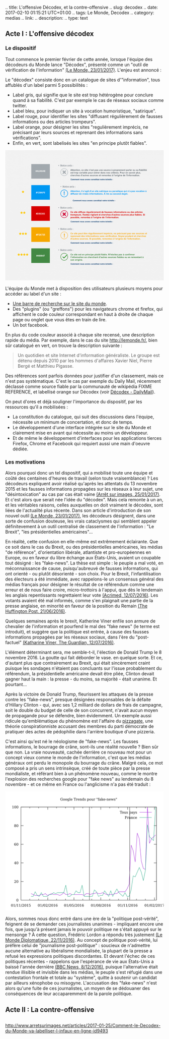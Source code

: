 .. title: L'offensive Décodex, et la contre-offensive
.. slug: decodex
.. date: 2017-02-10 01:15:21 UTC+01:00
.. tags: Le Monde, Decodex
.. category: medias
.. link: 
.. description: 
.. type: text

## Acte I : L'offensive décodex

### Le dispositif

Tout commence le premier février de cette année, lorsque l'équipe des décodeurs du Monde lance "Décodex", présenté comme un "outil de vérification de l'information" [(Le Monde, 23/01/2017)](http://www.lemonde.fr/les-decodeurs/article/2017/01/23/le-decodex-un-premier-premier-pas-vers-la-verification-de-masse-de-l-information_5067709_4355770.html). L'enjeu est annoncé :

Le "décodex" consiste donc en un catalogue de sites d'"information", tous affublés d'un label parmi 5 possibilités :

 * Label gris, qui signifie que le site est trop hétérogène pour conclure quand à sa fiabilité. C'est par exemple le cas de réseaux sociaux comme twitter.
 * Label bleu, pour indiquer un site à vocation humoristique, "satirique".
 * Label rouge, pour identifier les sites "diffusant régulièrement de fausses informations ou des articles trompeurs".
 * Label orange, pour désigner les sites "regulièrement imprécis, ne précisant par leurs sources et reprenant des informations sans vérifications".
 * Enfin, en vert, sont labelisés les sites "en principe plutôt fiables".

![code couleurs décodex](/decodex/code_couleurs.png)

L'équipe du Monde met à disposition des utilisateurs plusieurs moyens pour accéder au label d'un site :
 * [Une barre de recherche sur le site du monde](http://www.lemonde.fr/verification/).
 * Des "plugins" (ou "greffons") pour les navigateurs chrome et firefox, qui affichent le code couleur correspondant en haut à droite de chaque page ou onglet que vous êtes en train de lire.
 * Un bot facebook.

En plus du code couleur associé à chaque site recensé, une description rapide du média. Par exemple, dans le cas du site http://lemonde.fr/, bien sûr catalogué en vert, on trouve la description suivante :
> Un quotidien et site Internet d'information généraliste. Le groupe est détenu depuis 2010 par les hommes d'affaires Xavier Niel, Pierre Bergé et Matthieu Pigasse.

Des références sont parfois données pour justifier d'un classement, mais ce n'est pas systématique. C'est le cas par exemple du Daily Mail, récemment déclassé comme source fiable par la communauté de wikipédia FIXME REFERENCE, et labellisé orange sur Décodex (voir [Décodex - DailyMail](/decodex/dailymail.png)).

On peut d'ores et déjà souligner l'importance du dispositif, par les ressources qu'il a mobilisées :
 * La constitution du catalogue, qui suit des discussions dans l'équipe, nécessite un minimum de concertation, et donc de temps.
 * Le développement d'une interface intégrée sur le site du Monde et clairement mise en avant qui nécessite au moins un développeur.
 * Et de même le développement d'interfaces pour les applications tierces Firefox, Chrome et Facebook qui requiert aussi une main d'oeuvre dédiée.

### Les motivations

Alors pourquoi donc un tel dispositif, qui a mobilisé toute une équipe et coûté des centaines d'heures de travail (selon toute vraisemblance) ? Les décodeurs expliquent avoir réalisé qu'après les attentats du 13 novembre 2015 et les fausses informations propagées sur les réseaux à leur sujet, une "désintoxication" au cas par cas était vaine [(Arrêt sur images, 25/01/2017)](http://www.arretsurimages.net/articles/2017-01-25/Comment-le-Decodex-du-Monde-va-labelliser-l-infaux-en-ligne-id9493). Et c'est alors que serait née l'idée du "décodex". Mais cela remonte à un an, et les véritables raisons, celles auxquelles on doit vraiment le décodex, sont liées de l'actualité plus récente. Dans son article d'introduction de son nouvel outil [(Le Monde, 23/01/2017)](http://www.lemonde.fr/les-decodeurs/article/2017/01/23/le-decodex-un-premier-premier-pas-vers-la-verification-de-masse-de-l-information_5067709_4355770.html), les décodeurs désignent, dans une sorte de confusion douteuse, les vrais cataclysmes qui semblent appeler définitevement à un outil centralisé de classement de l'information : "Le Brexit", "les présidentielles américaines"...

En réalité, cette confusion en elle-même est extrêmement éclairante. Que ce soit dans le cas du Brexit, ou des présidentielles américaines, les médias "de référence", d'orientation libérale, atlantiste et pro-européennes en Europe, ou en faveur du libre échange aux États-Unis, avaient un coupable tout désigné : les "fake-news". La thèse est simple : le peuple a mal voté, en méconnaissance de cause, puisqu'aubreuvé de fausses informations, qui ont orienté - ou plutôt désorienté - son choix. Pour le Brexit, l'infantilisation des électeurs a été immédiate, avec rappelons-le un consensus général des médias français pour désigner le résultat de ce référendum comme une erreur et de nous faire croire, micro-trottoirs à l'appui, que dès le lendemain les anglais repentissants regrettaient leur vote [(Acrimed, 12/07/2016)](http://www.acrimed.org/Le-meilleur-du-pire-de-la-couverture-mediatique). Les votants avaient été mal informés, comme s'en plaignait une partie de la presse anglaise, en minorité en faveur de la position du Remain [(The Huffington Post, 21/06/2016)](http://www.huffingtonpost.co.uk/entry/which-newspapers-support-brexit_uk_5768fad2e4b0a4f99adc6525).

Quelques semaines après le brexit, Katherine Viner enfile son armure de chevalier de l'information et pourfend le mal des "fake news" (le terme est introduit), et suggère que la politique est entrée, à cause des fausses informations propagées par les réseaux sociaux, dans l'ère du "post-factuel" [(Katharine Viner, The Guardian, 12/07/2016)](https://www.theguardian.com/media/2016/jul/12/how-technology-disrupted-the-truth). 

L'élément déterminant sera, me semble-t-il, l'élection de Donald Trump le 8 novembre 2016. La goutte qui fait déborder le vase. en quelque sorte. Et ce, d'autant plus que contrairement au Brexit, qui était sincèrement craint puisque les sondages n'étaient pas concluants sur l'issue probablement du référendum, la présidentielle américaine devait être pliée, Clinton devait gagner haut la main : la presse - du moins, sa majorité - était unanime. Et pourtant... 

Après la victoire de Donald Trump, fleurissent les attaques de la presse contre les "fake-news", presque désignées responsables de la défaite d'Hillary Clinton - qui, avec ses 1,2 milliard de dollars de frais de campagne, soit le double du budget de celle de son concurrent, n'avait aucun moyen de propagande pour se défendre, bien évidemment. Un exemple aussi ridicule qu'emblématique du phénomène est l'affaire du [pizzagate](https://en.wikipedia.org/wiki/Pizzagate_conspiracy_theory), une théorie conspirationniste accusant des membres du parti démocrate de pratiquer des actes de pédophilie dans l'arrière boutique d'une pizzeria.

C'est ainsi qu'est né le néologisme de "fake-news". Les fausses informations, le bourrage de crâne, sont-ils une réalité nouvelle ? Bien sûr que non. La vraie nouveauté, cachée derrière ce nouveau mot pour un concept vieux comme le monde de l'information, c'est que les médias généraux ont perdu le monopole du bourrage du crâne. Malgré cela, ce mot composé a pris un sens intrinsèque, créé de toute pièce par la presse mondialiste, et référant bien à un phénomène nouveau, comme le montre l'explosion des recherches google pour "fake news" au lendemain du 8 novembre - et ce même en France ou l'anglicisme n'a pas été traduit :

!["fake-news" et Google Trends](/decodex/fake-news.svg)

Alors, sommes nous donc entré dans une ère de la "politique post-vérité", feignent de se demander ces journalistes unanimes - impliquant encore une fois, que jusqu'à présent jamais le pouvoir politique ne s'était appuyé sur le mensonge ? À cette question, Frédéric Lordon a répondu très justement [(Le Monde Diplomatique, 22/11/2016)](http://blog.mondediplo.net/2016-11-22-Politique-post-verite-ou-journalisme-post). Au concept de politique post-vérité, lui préfère celui de "journalisme post-politique" : soucieux de n'admettre aucune alternative au libéralisme mondialisée, la plupart de la presse a refusé les expressions politiques discordantes. Et devant l'échec de ces politiques récentes - rappelons que l'espérance de vie aux États-Unis a baissé l'année dernière [(BBC News, 8/12/2016)](http://www.bbc.com/news/world-us-canada-38247385), puisque l'alternative était rendue illisible et invisible dans les médias, le peuple s'est réfugié dans une contestation frontale et totale au "système", quitte à soutenir un candidat par ailleurs xénophobe ou misogyne. L'accusation des "fake-news" n'est alors qu'une fuite de ces journalistes, un moyen de se dédouaner des conséquences de leur accaparemment de la parole politique.


## Acte II : La contre-offensive

## 



http://www.arretsurimages.net/articles/2017-01-25/Comment-le-Decodex-du-Monde-va-labelliser-l-infaux-en-ligne-id9493
